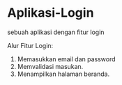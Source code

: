 # Aplikasi-Login
sebuah aplikasi dengan fitur login 

Alur Fitur Login:
1. Memasukkan email dan password
2. Memvalidasi masukan.
3. Menampilkan halaman beranda.
